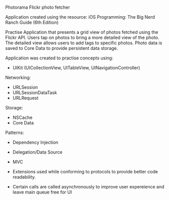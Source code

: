 Photorama
Flickr photo fetcher

Application created using the resource: iOS Programming: The Big Nerd Ranch Guide (6th Edition)

Practise Application that presents a grid view of photos fetched using the Flickr API. Users tap on photos to bring a more detailed view
of the photo. The detailed view allows users to add tags to specific photos. Photo data is saved to Core Data to provide persistent data
storage.

Application was created to practise concepts using:
- UIKit (UICollectionView, UITableView, UINavigationController)

Networking:
- URLSession
- URLSessionDataTask
- URLRequest

Storage:
- NSCache
- Core Data

Patterns:
- Dependency Injection
- Delegation/Data Source
- MVC

- Extensions used while conforming to protocols to provide better code readability.
- Certain calls are called asynchronously to improve user expereience and leave main queue free for UI 
